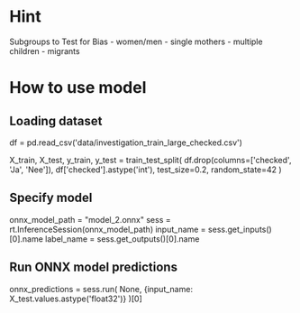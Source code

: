 # Hint
Subgroups to Test for Bias
    - women/men
    - single mothers
    - multiple children
    - migrants


# How to use model
## Loading dataset
df = pd.read_csv('data/investigation_train_large_checked.csv')

X_train, X_test, y_train, y_test = train_test_split(
    df.drop(columns=['checked', 'Ja', 'Nee']),
    df['checked'].astype('int'),
    test_size=0.2,
    random_state=42
)

## Specify model
onnx_model_path = "model_2.onnx"
sess = rt.InferenceSession(onnx_model_path)
input_name = sess.get_inputs()[0].name
label_name = sess.get_outputs()[0].name

## Run ONNX model predictions
onnx_predictions = sess.run(
    None, {input_name: X_test.values.astype('float32')}
)[0]